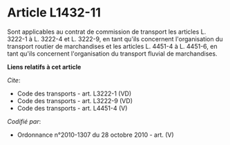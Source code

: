 # Article L1432-11

Sont applicables au contrat de commission de transport les articles L. 3222-1 à L. 3222-4 et L. 3222-9, en tant qu'ils
concernent l'organisation du transport routier de marchandises et les articles L. 4451-4 à L. 4451-6, en tant qu'ils
concernent l'organisation du transport fluvial de marchandises.

**Liens relatifs à cet article**

_Cite_:

  - Code des transports - art. L3222-1 (VD)
  - Code des transports - art. L3222-9 (VD)
  - Code des transports - art. L4451-4 (V)

_Codifié par_:

  - Ordonnance n°2010-1307 du 28 octobre 2010 - art. (V)
